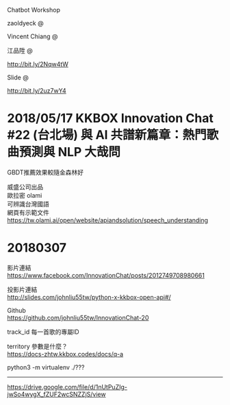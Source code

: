 Chatbot Workshop


zaoldyeck @

Vincent Chiang @

江品陞 @


http://bit.ly/2Nqw4tW

Slide @

http://bit.ly/2uz7wY4
# 2018/05/17 KKBOX Innovation Chat #22 (台北場) 與 AI 共譜新篇章：熱門歌曲預測與 NLP 大哉問
GBDT推薦效果較隨金森林好    
  
威盛公司出品  
歐拉密 olami  
可辨識台灣國語  
網頁有示範文件  
https://tw.olami.ai/open/website/apiandsolution/speech_understanding

# 	20180307

影片連結  
https://www.facebook.com/InnovationChat/posts/2012749708980661  
  
投影片連結  
http://slides.com/johnliu55tw/python-x-kkbox-open-api#/  
  
Github  
https://github.com/johnliu55tw/InnovationChat-20  
  
track_id  每一首歌的專屬ID  
  
territory 參數是什麼？  
https://docs-zhtw.kkbox.codes/docs/q-a  
  
python3 -m virtualenv ./???


----------
https://drive.google.com/file/d/1nUtPuZIg-jwSo4wygX_fZUF2wcSNZZjS/view  